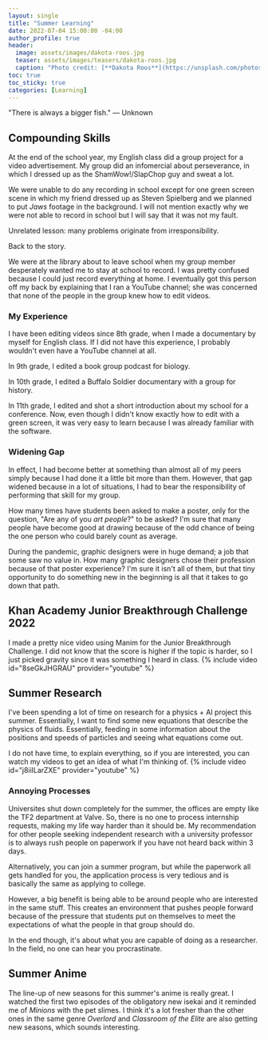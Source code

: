 ```yaml
---
layout: single
title: "Summer Learning"
date: 2022-07-04 15:00:00 -04:00
author_profile: true
header: 
  image: assets/images/dakota-roos.jpg
  teaser: assets/images/teasers/dakota-roos.jpg
  caption: "Photo credit: [**Dakota Roos**](https://unsplash.com/photos/u7ldh_tgH3s)"
toc: true
toc_sticky: true
categories: [Learning]
---
```


"There is always a bigger fish." — Unknown

## Compounding Skills
At the end of the school year, my English class did a group project for a video advertisement. My group did an infomercial about perseverance, in which I dressed up as the ShamWow!/SlapChop guy and sweat a lot. 

We were unable to do any recording in school except for one green screen scene in which my friend dressed up as Steven Spielberg and we planned to put *Jaws* footage in the background. I will not mention exactly why we were not able to record in school but I will say that it was not my fault.

Unrelated lesson: many problems originate from irresponsibility.

Back to the story.

We were at the library about to leave school when my group member desperately wanted me to stay at school to record. I was pretty confused because I could just record everything at home. I eventually got this person off my back by explaining that I ran a YouTube channel; she was concerned that none of the people in the group knew how to edit videos.

### My Experience
I have been editing videos since 8th grade, when I made a documentary by myself for English class. If I did not have this experience, I probably wouldn't even have a YouTube channel at all. 

In 9th grade, I edited a book group podcast for biology.

In 10th grade, I edited a Buffalo Soldier documentary with a group for history. 

In 11th grade, I edited and shot a short introduction about my school for a conference. Now, even though I didn't know exactly how to edit with a green screen, it was very easy to learn because I was already familiar with the software. 

### Widening Gap
In effect, I had become better at something than almost all of my peers simply because I had done it a little bit more than them. However, that gap widened because in a lot of situations, I had to bear the responsibility of performing that skill for my group. 

How many times have students been asked to make a poster, only for the question, "Are any of you *art people*?" to be asked? I'm sure that many people have become good at drawing because of the odd chance of being the one person who could barely count as average.

During the pandemic, graphic designers were in huge demand; a job that some saw no value in. How many graphic designers chose their profession because of that poster experience? I'm sure it isn't all of them, but that tiny opportunity to do something new in the beginning is all that it takes to go down that path. 

## Khan Academy Junior Breakthrough Challenge 2022
I made a pretty nice video using Manim for the Junior Breakthrough Challenge. I did not know that the score is higher if the topic is harder, so I just picked gravity since it was something I heard in class. 
{% include video id="8seGkJHGRAU" provider="youtube" %}

## Summer Research
I've been spending a lot of time on research for a physics + AI project this summer. Essentially, I want to find some new equations that describe the physics of fluids. Essentially, feeding in some information about the positions and speeds of particles and seeing what equations come out. 

I do not have time, to explain everything, so if you are interested, you can watch my videos to get an idea of what I'm thinking of. 
{% include video id="j8iiILarZXE" provider="youtube" %}

### Annoying Processes
Universites shut down completely for the summer, the offices are empty like the TF2 department at Valve. So, there is no one to process internship requests, making my life way harder than it should be. My recommendation for other people seeking independent research with a university professor is to always rush people on paperwork if you have not heard back within 3 days.

Alternatively, you can join a summer program, but while the paperwork all gets handled for you, the application process is very tedious and is basically the same as applying to college. 

However, a big benefit is being able to be around people who are interested in the same stuff. This creates an environment that pushes people forward because of the pressure that students put on themselves to meet the expectations of what the people in that group should do. 

In the end though, it's about what you are capable of doing as a researcher. In the field, no one can hear you procrastinate. 

## Summer Anime
The line-up of new seasons for this summer's anime is really great. I watched the first two episodes of the obligatory new isekai and it reminded me of *Minions* with the pet slimes. I think it's a lot fresher than the other ones in the same genre *Overlord* and *Classroom of the Elite* are also getting new seasons, which sounds interesting. 